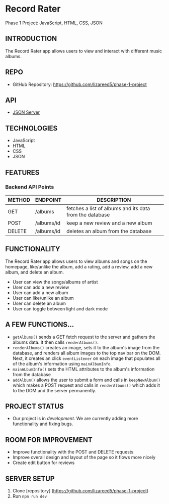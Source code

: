 # Record Rater
Phase 1 Project: JavaScript, HTML, CSS, JSON

<!-- ## Table of Contents
- [Introduction] (#introduction)
- [Functions] (#functions) -->

## INTRODUCTION
The Record Rater app allows users to view and interact with different music albums.  

## REPO
* GitHub Repository: https://github.com/lizareed5/phase-1-project

## API
* [JSON Server](https://github.com/learn-co-curriculum/json-server-template)

## TECHNOLOGIES
* JavaScript
* HTML
* CSS
* JSON  

## FEATURES
### Backend API Points
METHOD | ENDPOINT | DESCRIPTION
------ | ---------| -----------
GET | /albums | fetches a list of albums and its data from the database
POST | /albums/id | keep a new review and a new album
DELETE | /albums/id | deletes an album from the database

## FUNCTIONALITY
The Record Rater app allows users to view albums and songs on the homepage, like/unlike the album, add a rating, add a review, add a new album, and delete an album.
* User can view the songs/albums of artist
* User can add a new review
* User can add a new album
* User can like/unlike an album
* User can delete an album
* User can toggle between light and dark mode

## A FEW FUNCTIONS...
*  `getAlbums()` sends a GET fetch request to the server and gathers the albums data. It then calls `renderAlbums()`.
* `renderAlbums()` creates an image, sets it to the album's image from the database, and renders all album images to the top nav bar on the DOM. Next, it creates an click `eventListener` on each image that populates all of the album's information using `mainAlbumInfo`.
* `mainALbumInfo()` sets the HTML attributes to the album's information from the database
* `addAlbum()` allows the user to submit a form and calls in `keepNewAlbum()` which makes a POST request and calls in `renderAlbums()` which adds it to the DOM and the server permanently.

## PROJECT STATUS
* Our project is in *development*. We are currently adding more functionality and fixing bugs.

## ROOM FOR IMPROVEMENT
* Improve functionality with the POST and DELETE requests
* Improve overall design and layout of the page so it flows more nicely
* Create edit button for reviews

## SERVER SETUP
1. Clone [repository] (https://github.com/lizareed5/phase-1-project)
2. Run `npm run dev`
